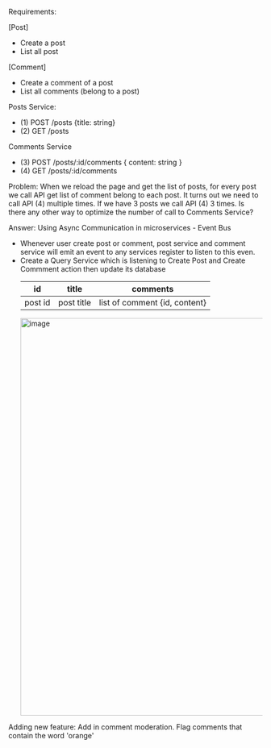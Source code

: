 Requirements:

[Post]
- Create a post
- List all post

[Comment]
- Create a comment of a post
- List all comments (belong to a post)

Posts Service:
- (1) POST /posts {title: string}
- (2) GET  /posts

Comments Service
- (3) POST /posts/:id/comments { content: string }
- (4) GET  /posts/:id/comments

Problem: When we reload the page and get the list of posts, for every post we call API get list of comment belong to each post.
It turns out we need to call API (4) multiple times. If we have 3 posts we call API (4) 3 times. Is there any other way to optimize the number of call to Comments Service?

Answer: Using Async Communication in microservices - Event Bus
- Whenever user create post or comment, post service and comment service will emit an event to any services register to listen to this even.
- Create a Query Service which is listening to Create Post and Create Commment action then update its database
    <table>
        <thead>
            <tr>
                <th>id</th>
                <th>title</th>
                <th>comments</th>
            </tr>
        </thead>
        <tbody>
            <tr>
                <td>post id</td>
                <td>post title</td>
                <td>list of comment {id, content}</td>
            </tr>
        </tbody>
    </table>
  <img width="789" alt="image" src="https://github.com/user-attachments/assets/17209670-5d02-41d4-b455-924d9536883d">
  
Adding new feature: Add in comment moderation. Flag comments that contain the word 'orange'
